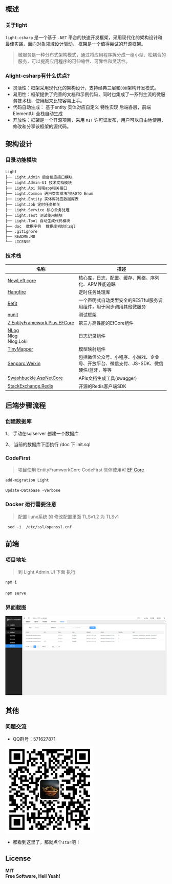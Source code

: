 

## 概述
### 关于light

`light-csharp` 是一个基于 `.NET` 平台的快速开发框架，采用现代化的架构设计和最佳实践，面向对象领域设计驱动，  框架是一个值得尝试的开源框架。

> 微服务是一种分布式架构模式，通过将应用程序拆分成一组小型、松耦合的服务，可以提高应用程序的可伸缩性、可靠性和灵活性。

### Alight-csharp有什么优点?

- 灵活性：框架采用现代化的架构设计，支持经典三层和`DDD`架构开发模式。
- 易用性：框架提供了完善的文档和示例代码，同时也集成了一系列主流的微服务技术栈，使用起来比较容易上手。
- 代码自动生成： 基于entity 实体对应自定义 特性实现 后端各层，前端ElementUI  全栈自动生成
- 开放性：框架是一个开源项目，采用 `MIT` 许可证发布，用户可以自由地使用、修改和分享该框架的源代码。

## 架构设计

### 目录功能模块

```
Light 
├── Light.Admin 后台相应接口模块
├── Light.Admin-UI 技术文档模块
├── Light.Api 前端app相关接口
├── Light.Common 通用类库模块包括DTO Enum
├── Light.Entity 实体库对应数据库表
├── Light.Job 定时任务相关
├── Light.Service 核心业务处理
├── Light.Test 测试使用模块
├── Light.Tool 自动生成代码模块
├── doc  数据字典  数据库初始化sql
├── .gitignore
├── README.MD
└── LICENSE
```

### 技术栈

| 名称                                                         | 描述                                                         |
| ------------------------------------------------------------ | ------------------------------------------------------------ |
| <a target="_blank" href="https://github.com/NewLifeX/X">NewLeft core</a> | 核心库，日志、配置、缓存、网络、序列化、APM性能追踪                                 |
| <a target="_blank" href="https://github.com/HangfireIO/Hangfire">Hangfire</a> | 定时任务处理库                                      |
| <a target="_blank" href="https://github.com/reactiveui/refit">Refit</a> | 一个声明式自动类型安全的RESTful服务调用组件，用于同步调用其他微服务 | 
| <a target="_blank" href="https://github.com/nunit/nunit">nunit</a> | 测试框架 | 
| <a target="_blank" href="https://entityframework-plus.net">Z.EntityFramework.Plus.EFCore</a> | 第三方高性能的EfCore组件                                     |
| <a target="_blank" href="https://github.com/NLog/NLog">NLog</a><br />Nlog<br />Nlog.Loki | 日志记录组件                                                 |
| <a target="_blank" href="https://github.com/TinyMapper/TinyMapper">TinyMapper</a> | 模型映射组件     
| <a target="_blank" href="https://github.com/Senparc/WeiXinMPSDK">Senparc.Weixin</a> | 包括微信公众号、小程序、小游戏、企业号、开放平台、微信支付、JS-SDK、微信硬件/蓝牙，等等
| <a target="_blank" href="https://github.com/domaindrivendev/Swashbuckle.AspNetCore">Swashbuckle.AspNetCore</a> | APIs文档生成工具(swagger)                                    |
| <a target="_blank" href="https://github.com/StackExchange/StackExchange.Redis">StackExchange.Redis</a> | 开源的Redis客户端SDK                                         |

## 后端步骤流程

### 创建数据库
1、 手动在sqlserver 创建一个数据库

2、 当前的数据库下面执行 /doc 下 init.sql

### CodeFirst 
>  项目使用 EntityFramworkCore CodeFirst 具体使用可 <a target="_blank" href="https://learn.microsoft.com/zh-cn/ef/core/extensions/">EF Core</a>

```shell
add-migration Light

Update-Database -Verbose

```
### Docker 运行需要注意

> 配置 liunx系统 的  修改配置里面  TLSv1.2  为 TLSv1

```shell
 sed -i  /etc/ssl/openssl.cnf

```

## 前端

### 项目地址

> 到 Light.Admin.UI 下面 执行

```javascript
npm i

npm serve

```

### 界面截图

![运行效果](https://github.com/Echosong/light/blob/main/web.png?raw=true)

## 其他

### 问题交流
- QQ群号：571627871

![img](https://github.com/Echosong/beego_element_cms/blob/main/doc/wx.png?raw=true)

- 都看到这里了，那就点个`star`吧！

## License

**MIT**   
**Free Software, Hell Yeah!**
